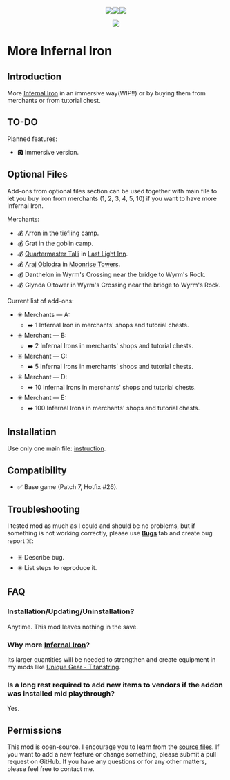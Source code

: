 <p align="center"><a href="https://ko-fi.com/maskedrpgfan"><img src="https://i.postimg.cc/Nj2mWwpw/Ko-fi-small.png"/></a><a href="https://buymeacoffee.com/maskedrpgfan"><img src="https://i.postimg.cc/MKTymBBH/Buy-Me-ACoffee-small.png"/></a><a href="https://www.patreon.com/maskedrpgfan"><img src="https://i.postimg.cc/28Knc5dw/Patreon-small.png"/></a></p>

<p align="center"><img src="https://i.postimg.cc/HLVHD52m/Infernal-Alloy.png"/></p>

# More Infernal Iron

## Introduction

More [Infernal Iron](https://bg3.wiki/wiki/Infernal_Iron) in an immersive way(WIP‼️) or by buying them from merchants or from tutorial chest.

## TO-DO

Planned features:
* 🅾️ Immersive version.

## Optional Files

Add-ons from optional files section can be used together with main file to let you buy iron from merchants (1, 2, 3, 4, 5, 10) if you want to have more Infernal Iron.

Merchants:
* 💰 Arron in the tiefling camp.
* 💰 Grat in the goblin camp.
* 💰 [Quartermaster Talli](https://bg3.wiki/wiki/Quartermaster_Talli) in [Last Light Inn](https://bg3.wiki/wiki/Last_Light_Inn).
* 💰 [Araj Oblodra](https://bg3.wiki/wiki/Araj_Oblodra) in [Moonrise Towers](https://bg3.wiki/wiki/Moonrise_Towers).
* 💰 Danthelon in Wyrm's Crossing near the bridge to Wyrm's Rock.
* 💰 Glynda Oltower in Wyrm's Crossing near the bridge to Wyrm's Rock.


Current list of add-ons:

* ✳️ Merchants — A:
  * ➡️ 1 Infernal Iron in merchants' shops and tutorial chests.
* ✳️ Merchant — B:
  * ➡️ 2 Infernal Irons in merchants' shops and tutorial chests.
* ✳️ Merchant — C:
  * ➡️ 5 Infernal Irons in merchants' shops and tutorial chests.
* ✳️ Merchant — D:
  * ➡️ 10 Infernal Irons in merchants' shops and tutorial chests.
* ✳️ Merchant — E:
  * ➡️ 100 Infernal Irons in merchants' shops and tutorial chests.

## Installation

Use only one main file: [instruction](https://bg3.wiki/wiki/Guide:Installing_Mods).

## Compatibility

* ✅ Base game (Patch 7, Hotfix #26).

## Troubleshooting

I tested mod as much as I could and should be no problems, but if something is not working correctly, please use **[Bugs](https://www.nexusmods.com/baldursgate3/mods/1671?tab=bugs)** tab and create bug report ☠️:

* ✳️ Describe bug.
* ✳️ List steps to reproduce it.

## FAQ

### Installation/Updating/Uninstallation?

Anytime. This mod leaves nothing in the save.

### Why more [Infernal Iron](https://bg3.wiki/wiki/Infernal_Iron)?

Its larger quantities will be needed to strengthen and create equipment in my mods like [Unique Gear - Titanstring](https://www.nexusmods.com/baldursgate3/mods/1261).

### Is a long rest required to add new items to vendors if the addon was installed mid playthrough?

Yes.

## Permissions

This mod is open-source. I encourage you to learn from the [source files](https://github.com/MaskedRPGFan/More-Infernal-Iron). If you want to add a new feature or change something, please submit a pull request on GitHub. If you have any questions or for any other matters, please feel free to contact me.
